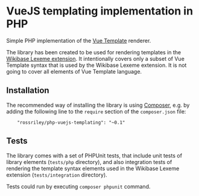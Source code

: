 # VueJS templating implementation in PHP

Simple PHP implementation of the [Vue Template](https://vuejs.org/v2/guide/syntax.html) renderer.

The library has been created to be used for rendering templates
in the [Wikibase Lexeme extension](https://www.mediawiki.org/wiki/Extension:WikibaseLexeme).
It intentionally covers only a subset of Vue Template syntax that is used by the Wikibase
Lexeme extension. It is not going to cover all elements of Vue Template language.

## Installation

The recommended way of installing the library is using [Composer](https://getcomposer.org),
e.g. by adding the following line to the `require` section of the `composer.json` file:

```
	"rossriley/php-vuejs-templating": "~0.1"
```

## Tests

The library comes with a set of PHPUnit tests, that include unit tests of library elements
(`tests/php` directory), and also integration tests of rendering the template syntax elements used
in the Wikibase Lexeme extension (`tests/integration` directory).

Tests could run by executing `composer phpunit` command.
